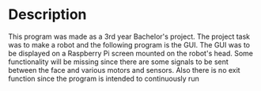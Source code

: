 # Description 
This program was made as a 3rd year Bachelor's project. The project task was to make a robot and the following program is the GUI. The GUI was to be displayed on a
Raspberry Pi screen mounted on the robot's head.
Some functionality will be missing since there are some signals to be sent between the face and various motors and sensors. Also there is no exit function
since the program is intended to continuously run

